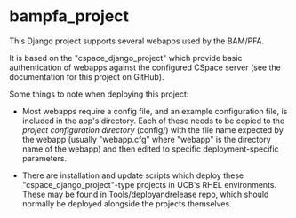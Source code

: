 bampfa_project
==============

This Django project supports several webapps used by the BAM/PFA.

It is based on the "cspace_django_project" which provide basic authentication of webapps against
the configured CSpace server (see the documentation for this project on GitHub).

Some things to note when deploying this project:

* Most webapps require a config file, and an example configuration file, is included in the app's directory.
Each of these needs to be copied to the *project configuration directory* (config/)
with the file name expected by the webapp (usually "webapp.cfg" where "webapp" is the
directory name of the webapp) and then edited to specific deployment-specific parameters.

* There are installation and update scripts which deploy these "cspace_django_project"-type projects in UCB's RHEL
environments. These may be found in Tools/deployandrelease repo, which should normally be deployed alongside the
projects themselves.